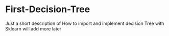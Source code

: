 # First-Decision-Tree
Just a short description of How to import and implement decision Tree with Sklearn 
will add more later
